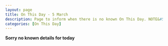 ```yaml
---
layout: page
title: On This Day - 5 March
description: Page to inform when there is no known On This Day. NOTE&#58; There may still be comments.
categories: [On This Day]
---
```


**Sorry no known details for today**

